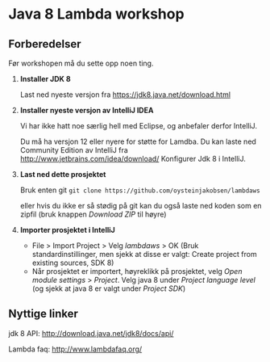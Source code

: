 Java 8 Lambda workshop
======================

Forberedelser
--------------

Før workshopen må du sette opp noen ting.

1. **Installer JDK 8** 
    
    Last ned nyeste versjon fra https://jdk8.java.net/download.html
2. **Installer nyeste versjon av IntelliJ IDEA** 
    
    Vi har ikke hatt noe særlig hell med Eclipse, og anbefaler derfor IntelliJ.

    Du må ha versjon 12 eller nyere for støtte for Lamdba. Du kan laste ned Community Edition av IntelliJ fra http://www.jetbrains.com/idea/download/
    Konfigurer Jdk 8 i IntelliJ.    
    
3. **Last ned dette prosjektet**
    
    Bruk enten git `git clone https://github.com/oysteinjakobsen/lambdaws`

    eller hvis du ikke er så stødig på git kan du også laste ned koden som en zipfil (bruk knappen *Download ZIP* til høyre)
4. **Importer prosjektet i IntelliJ**
    
    * File > Import Project > Velg *lambdaws* > OK (Bruk standardinstillinger, men sjekk at disse er valgt: Create project from existing sources, SDK 8)
    * Når prosjektet er importert, høyreklikk på prosjektet, velg *Open module settings* > *Project*. 
Velg java 8 under *Project language level* (og sjekk at java 8 er valgt under *Project SDK*)

Nyttige linker
---------------

jdk 8 API: http://download.java.net/jdk8/docs/api/

Lambda faq: http://www.lambdafaq.org/
